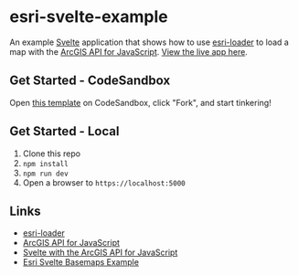 # esri-svelte-example

An example [Svelte](https://svelte.dev/) application that shows how to use [esri-loader](https://github.com/Esri/esri-loader) to load a map with the [ArcGIS API for JavaScript](https://developers.arcgis.com/javascript/). [View the live app here](https://esri-svelte-example.surge.sh/).

## Get Started - CodeSandbox

Open [this template](https://codesandbox.io/s/esri-svelte-example-syije) on CodeSandbox, click "Fork", and start tinkering!

## Get Started - Local

1. Clone this repo
2. `npm install`
3. `npm run dev`
4. Open a browser to `https://localhost:5000`

## Links

- [esri-loader](https://github.com/Esri/esri-loader)
- [ArcGIS API for JavaScript](https://developers.arcgis.com/javascript/)
- [Svelte with the ArcGIS API for JavaScript](https://odoe.net/blog/svelte-with-the-arcgis-api-for-javascript/)
- [Esri Svelte Basemaps Example](https://github.com/jwasilgeo/esri-svelte-basemaps-example)
